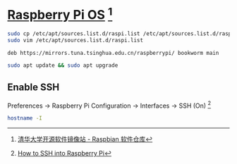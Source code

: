 # [Raspberry Pi OS](https://www.raspberrypi.com/documentation/computers/os.html) [^1]

```sh
sudo cp /etc/apt/sources.list.d/raspi.list /etc/apt/sources.list.d/raspi.list.bat
sudo vim /etc/apt/sources.list.d/raspi.list
```

```
deb https://mirrors.tuna.tsinghua.edu.cn/raspberrypi/ bookworm main
```

```sh
sudo apt update && sudo apt upgrade
```

## Enable SSH

Preferences → Raspberry Pi Configuration → Interfaces → SSH (On) [^2]

```sh
hostname -I
```

[^1]: [清华大学开源软件镜像站 - Raspbian 软件仓库](https://mirrors.tuna.tsinghua.edu.cn/help/raspberrypi/)
[^2]: [How to SSH into Raspberry Pi](https://www.onlogic.com/company/io-hub/how-to-ssh-into-raspberry-pi/)